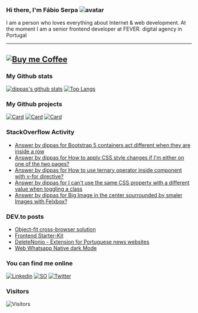 ### Hi there, I'm Fábio Serpa ![avatar](https://avatars3.githubusercontent.com/u/10220287?s=40&v=4)

I am a person who loves everything about Internet &amp; web development. At the moment I am a senior frontend developer at FEVER. digital agency in Portugal

---
[![Buy me Coffee](https://cdn.buymeacoffee.com/buttons/lato-black.png)](https://www.buymeacoffee.com/dippas)
---

### My Github stats
[![dippas's github stats](https://github-readme-stats.vercel.app/api?username=dippas&show_icons=true&theme=dark)](https://github.com/dippas)
[![Top Langs](https://github-readme-stats.vercel.app/api/top-langs/?username=dippas&theme=dark)](https://github.com/dippas)

### My Github projects
[![Card](https://github-readme-stats.vercel.app/api/pin/?username=dippas&repo=WebWhatsapp-Native-DarkMode&theme=dark)](https://github.com/dippas/WebWhatsapp-Native-DarkMode)
[![Card](https://github-readme-stats.vercel.app/api/pin/?username=dippas&repo=DeleteNonio&theme=dark)](https://github.com/dippas/deletenonio)
[![Card](https://github-readme-stats.vercel.app/api/pin/?username=dippas&repo=Frontend-Starterkit&theme=dark)](https://github.com/dippas/frontend-starterkit)

### StackOverflow Activity
<!-- STACKOVERFLOW:START -->
- [Answer by dippas for Bootstrap 5 containers act different when they are inside a row](https://stackoverflow.com/questions/65968471/bootstrap-5-containers-act-different-when-they-are-inside-a-row/65968500#65968500)
- [Answer by dippas for How to apply CSS style changes if I'm either on one of the two pages?](https://stackoverflow.com/questions/65911008/how-to-apply-css-style-changes-if-im-either-on-one-of-the-two-pages/65911046#65911046)
- [Answer by dippas for How to use ternary operator inside component with v-for directive?](https://stackoverflow.com/questions/65866040/how-to-use-ternary-operator-inside-component-with-v-for-directive/65866085#65866085)
- [Answer by dippas for I can't use the same CSS property with a different value when toggling a class](https://stackoverflow.com/questions/65865682/i-cant-use-the-same-css-property-with-a-different-value-when-toggling-a-class/65865763#65865763)
- [Answer by dippas for Big Image in the center sourrounded by smaler Images with Felxbox?](https://stackoverflow.com/questions/65854457/big-image-in-the-center-sourrounded-by-smaler-images-with-felxbox/65854577#65854577)
<!-- STACKOVERFLOW:END -->

### DEV.to posts
<!-- BLOG-POST-LIST:START -->
- [Object-fit cross-browser solution](https://dev.to/dippas/object-fit-cross-browser-solution-44jb)
- [Frontend Starter-Kit](https://dev.to/dippas/frontend-starter-kit-1fok)
- [DeleteNonio - Extension for Portuguese news websites](https://dev.to/dippas/deletenonio-extension-for-portuguese-news-websites-259n)
- [Web Whatsapp Native dark Mode](https://dev.to/dippas/web-whatsapp-native-dark-mode-3baa)
<!-- BLOG-POST-LIST:END -->

### You can find me online
[![Linkedin](https://i.imgur.com/WsVT8IF.png)](https://www.linkedin.com/in/fabioserpa/)
[![SO](https://i.imgur.com/6wGKyEh.png)](https://stackoverflow.com/users/3448527/dippas)
[![Twitter](https://i.imgur.com/phxhAbA.png)](https://twitter.com/fabioserpa)

### Visitors
![Visitors](https://visitor-badge.laobi.icu/badge?page_id=dippas.dippas)
